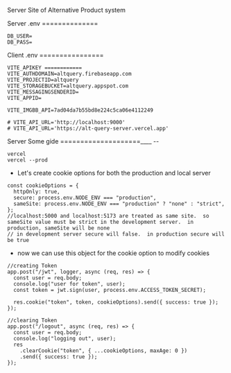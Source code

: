Server Site of Alternative Product system


Server .env   ==============

```
DB_USER=
DB_PASS=
```

Client .env   ================


```
VITE_APIKEY ============
VITE_AUTHDOMAIN=altquery.firebaseapp.com
VITE_PROJECTID=altquery
VITE_STORAGEBUCKET=altquery.appspot.com
VITE_MESSAGINGSENDERID=
VITE_APPID=

VITE_IMGBB_API=7ad04da7b55bd8e224c5ca06e4112249

# VITE_API_URL='http://localhost:9000'
# VITE_API_URL='https://alt-query-server.vercel.app'
```

Server Some gide ====================____ --

```
vercel
vercel --prod
```

- Let's create cookie options for both the production and local server

```
const cookieOptions = {
  httpOnly: true,
  secure: process.env.NODE_ENV === "production",
  sameSite: process.env.NODE_ENV === "production" ? "none" : "strict",
};
//localhost:5000 and localhost:5173 are treated as same site.  so sameSite value must be strict in the development server.  in production, sameSite will be none
// in development server secure will false.  in production secure will be true
```

- now we can use this object for the cookie option to modify cookies

```
//creating Token
app.post("/jwt", logger, async (req, res) => {
  const user = req.body;
  console.log("user for token", user);
  const token = jwt.sign(user, process.env.ACCESS_TOKEN_SECRET);

  res.cookie("token", token, cookieOptions).send({ success: true });
});

//clearing Token
app.post("/logout", async (req, res) => {
  const user = req.body;
  console.log("logging out", user);
  res
    .clearCookie("token", { ...cookieOptions, maxAge: 0 })
    .send({ success: true });
});
```



<!-- # Alternative Product Information System Backend

Welcome to the backend repository of the Alternative Product Information System project! This repository contains the backend server code built using Node.js, Express.js, and MongoDB.

## Key Features

1. **User Product Posting**: Users can post pictures and details (name, brand, query) of products they do not like.
2. **Recommendations**: Users can receive recommendations for better alternatives based on the products they dislike.
3. **Secure Authentication**: Utilizes JWT tokens for secure user authentication, ensuring only authorized users can access certain features.
4. **CRUD Operations**: Provides endpoints for Create, Read, Update, and Delete operations for managing posts and recommendations.
5. **Data Separation**: Backend API endpoints are structured to handle post data, recommendation data, and user authentication separately.

## Technologies Used

- **Node.js**: JavaScript runtime for server-side development.
- **Express.js**: Web application framework for Node.js, used for building the RESTful API.
- **MongoDB**: NoSQL database for storing user and product data.
- **JWT**: JSON Web Tokens for secure authentication.
- **Other npm Packages**: Used for various functionalities like data validation, error handling, etc.

## Project Structure

The project is structured to ensure clarity and maintainability. Here’s an overview:

- **src/**: Contains all the source code.
  - **index.js**: Entry point of the application.
  - **middleware/**: Middleware functions.
  - **others**

To install and run Alternative-Product-Information-System-Server locally, follow these steps:

1. Clone the repository:

   ```
   git clone url
   ```

2. Navigate into the project directory:

   ```
   cd Alternative-Product-Information-System-Server
   ```

3. Install dependencies using npm:

   ```
   npm install
   ``` -->
